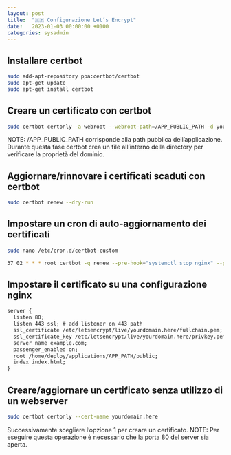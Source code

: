 ```yaml
---
layout: post
title:  "🇮🇹 Configurazione Let’s Encrypt"
date:   2023-01-03 00:00:00 +0100
categories: sysadmin
---
```

## Installare certbot

```bash
sudo add-apt-repository ppa:certbot/certbot
sudo apt-get update
sudo apt-get install certbot
```

## Creare un certificato con certbot

```bash
sudo certbot certonly -a webroot --webroot-path=/APP_PUBLIC_PATH -d yourdomain.here
```

NOTE: /APP_PUBLIC_PATH corrisponde alla path pubblica dell’applicazione. Durante questa fase certbot crea un file all’interno della directory per verificare la proprietà del dominio.

## Aggiornare/rinnovare i certificati scaduti con certbot

```bash
sudo certbot renew --dry-run
```

## Impostare un cron di auto-aggiornamento dei certificati

```bash
sudo nano /etc/cron.d/certbot-custom

37 02 * * * root certbot -q renew --pre-hook="systemctl stop nginx" --post-hook="systemctl start nginx"
```

## Impostare il certificato su una configurazione nginx

```txt
server {
  listen 80;
  listen 443 ssl; # add listener on 443 path
  ssl_certificate /etc/letsencrypt/live/yourdomain.here/fullchain.pem; # add ssl certificate
  ssl_certificate_key /etc/letsencrypt/live/yourdomain.here/privkey.pem; # add ssl certificate key
  server_name example.com;
  passenger_enabled on;
  root /home/deploy/applications/APP_PATH/public;
  index index.html;
}
```

## Creare/aggiornare un certificato senza utilizzo di un webserver

```bash
sudo certbot certonly --cert-name yourdomain.here
```

Successivamente scegliere l’opzione 1 per creare un certificato.
NOTE: Per eseguire questa operazione è necessario che la porta 80 del server sia aperta.
